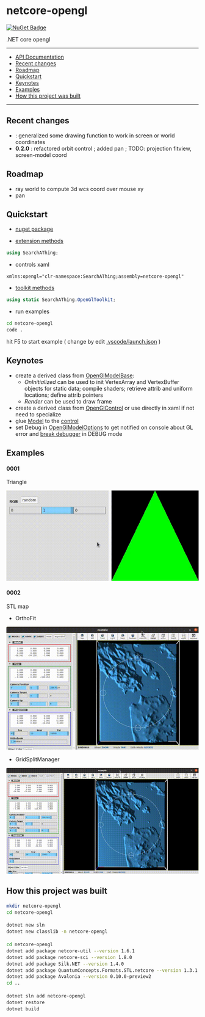# netcore-opengl

[![NuGet Badge](https://buildstats.info/nuget/netcore-opengl)](https://www.nuget.org/packages/netcore-opengl/)

.NET core opengl

<hr/>

- [API Documentation](https://devel0.github.io/netcore-opengl/api/SearchAThing.html)
- [Recent changes](#recent-changes)
- [Roadmap](#roadmap)
- [Quickstart](#quickstart)
- [Keynotes](#keynotes)
- [Examples](#examples)
- [How this project was built](#how-this-project-was-built)

<hr/>

## Recent changes

- : generalized some drawing function to work in screen or world coordinates
- **0.2.0** : refactored orbit control ; added pan ; TODO: projection fitview, screen-model coord

## Roadmap

- ray world to compute 3d wcs coord over mouse xy
- pan

## Quickstart

- [nuget package](https://www.nuget.org/packages/netcore-opengl/)

- [extension methods](https://devel0.github.io/netcore-opengl/api/SearchAThing.OpenGlExt.html)

```csharp
using SearchAThing;
```

- controls xaml

```
xmlns:opengl="clr-namespace:SearchAThing;assembly=netcore-opengl"
```

- [toolkit methods](https://devel0.github.io/netcore-opengl/api/SearchAThing.OpenGlToolkit.html)

```cs
using static SearchAThing.OpenGlToolkit;
```

- run examples

```sh
cd netcore-opengl
code .
```

hit F5 to start example ( change by edit [.vscode/launch.json](.vscode/launch.json) )

## Keynotes

- create a derived class from [OpenGlModelBase](https://github.com/devel0/netcore-opengl/blob/ceaf31ceed2b60a438432cd59947d36971250c5c/examples/0001/SampleGlModel.cs#L9):
    - *OnInitialized* can be used to init VertexArray and VertexBuffer objects for static data; compile shaders; retrieve attrib and uniform locations; define attrib pointers
    - *Render* can be used to draw frame
- create a derived class from [OpenGlControl](https://github.com/devel0/netcore-opengl/blob/7219639f91567ff0a1ba8bb5a0559b3d01405c23/examples/0001/SampleGlControl.cs#L4) or use directly in xaml if not need to specialize
- glue [Model](https://github.com/devel0/netcore-opengl/blob/ceaf31ceed2b60a438432cd59947d36971250c5c/examples/0001/MainWindow.xaml.cs#L34) to the [control](https://github.com/devel0/netcore-opengl/blob/ceaf31ceed2b60a438432cd59947d36971250c5c/examples/0001/MainWindow.xaml#L28)
- set Debug in [OpenGlModelOptions](https://github.com/devel0/netcore-opengl/blob/ceaf31ceed2b60a438432cd59947d36971250c5c/examples/0001/MainWindow.xaml.cs#L36) to get notified on console about GL error and [break debugger](https://github.com/devel0/netcore-opengl/blob/7219639f91567ff0a1ba8bb5a0559b3d01405c23/netcore-opengl/OpenGlModelBase.cs#L193) in DEBUG mode

## Examples

#### 0001

Triangle

![](data/img/example-0001.gif)

#### 0002

STL map

- OrthoFit

![](data/img/example-0002a.gif)

- GridSplitManager

![](data/img/example-0002b.gif)

## How this project was built

```sh
mkdir netcore-opengl
cd netcore-opengl

dotnet new sln
dotnet new classlib -n netcore-opengl

cd netcore-opengl
dotnet add package netcore-util --version 1.6.1
dotnet add package netcore-sci --version 1.8.0
dotnet add package Silk.NET --version 1.4.0
dotnet add package QuantumConcepts.Formats.STL.netcore --version 1.3.1
dotnet add package Avalonia --version 0.10.0-preview2
cd ..

dotnet sln add netcore-opengl
dotnet restore
dotnet build
```
